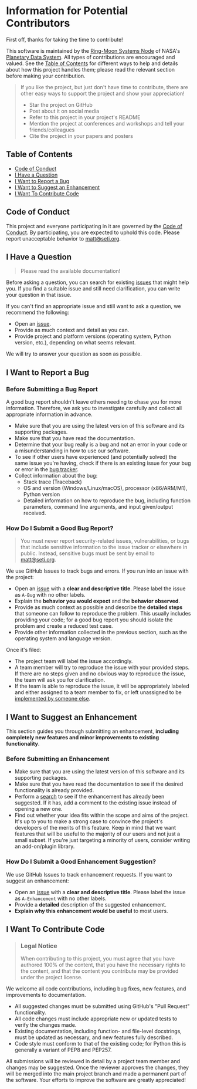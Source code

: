 # Information for Potential Contributors

First off, thanks for taking the time to contribute!

This software is maintained by the [Ring-Moon Systems Node](https://pds-rings.seti.org) of NASA's [Planetary Data System](https://pds.nasa.gov). All types of contributions are encouraged and valued. See the [Table of Contents](#table-of-contents) for different ways to help and details about how this project handles them; please read the relevant section before making your contribution.

> If you like the project, but just don't have time to contribute, there are other easy ways to support the project and show your appreciation!
> - Star the project on GitHub
> - Post about it on social media
> - Refer to this project in your project's README
> - Mention the project at conferences and workshops and tell your friends/colleagues
> - Cite the project in your papers and posters


## Table of Contents

- [Code of Conduct](#code-of-conduct)
- [I Have a Question](#i-have-a-question)
- [I Want to Report a Bug](#i-want-to-report-a-bug)
- [I Want to Suggest an Enhancement](#i-want-to-suggest-an-enhancement)
- [I Want To Contribute Code](#i-want-to-contribute-code)


## Code of Conduct

This project and everyone participating in it are governed by the
[Code of Conduct](CODE_OF_CONDUCT.md).
By participating, you are expected to uphold this code. Please report unacceptable behavior
to <matt@seti.org>.


## I Have a Question

> Please read the available documentation!

Before asking a question, you can search for existing [issues](https://github.com/SETI/rms-website/issues) that might help you. If you find a suitable issue and still need clarification, you can write your question in that issue.

If you can't find an appropriate issue and still want to ask a question, we recommend the following:

- Open an [issue](https://github.com/SETI/rms-website/issues/new).
- Provide as much context and detail as you can.
- Provide project and platform versions (operating system, Python version, etc.), depending on what seems relevant.

We will try to answer your question as soon as possible.


## I Want to Report a Bug

### Before Submitting a Bug Report

A good bug report shouldn't leave others needing to chase you for more information. Therefore, we ask you to investigate carefully and collect all appropriate information in advance.

- Make sure that you are using the latest version of this software and its supporting packages.
- Make sure that you have read the documentation.
- Determine that your bug really is a bug and not an error in your code or a misunderstanding in how to use our software.
- To see if other users have experienced (and potentially solved) the same issue you're having, check if there is an existing issue for your bug or error in the [bug tracker](https://github.com/SETI/rms-website/issues).
- Collect information about the bug:
  - Stack trace (Traceback)
  - OS and version (Windows/Linux/macOS), processor (x86/ARM/M1), Python version
  - Detailed information on how to reproduce the bug, including function parameters, command line arguments, and input given/output received.

### How Do I Submit a Good Bug Report?

> You must never report security-related issues, vulnerabilities, or bugs that include sensitive information to the issue tracker or elsewhere in public. Instead, sensitive bugs must be sent by email to <matt@seti.org>.

We use GitHub Issues to track bugs and errors. If you run into an issue with the project:

- Open an [issue](https://github.com/SETI/rms-website/issues/new) with a **clear and descriptive title**. Please label the issue as `A-Bug` with no other labels.
- Explain the **behavior you would expect** and the **behavior observed**.
- Provide as much context as possible and describe the **detailed steps** that someone can follow to reproduce the problem. This usually includes providing your code; for a good bug report you should isolate the problem and create a reduced test case.
- Provide other information collected in the previous section, such as the operating system and language version.

Once it's filed:

- The project team will label the issue accordingly.
- A team member will try to reproduce the issue with your provided steps. If there are no steps given and no obvious way to reproduce the issue, the team will ask you for clarification.
- If the team is able to reproduce the issue, it will be appropriately labeled and either assigned to a team member to fix, or left unassigned to be [implemented by someone else](#i-want-to-contribute-code).


## I Want to Suggest an Enhancement

This section guides you through submitting an enhancement, **including completely new features and minor improvements to existing functionality**.

### Before Submitting an Enhancement

- Make sure that you are using the latest version of this software and its supporting packages.
- Make sure that you have read the documentation to see if the desired functionality is already provided.
- Perform a [search](https://github.com/SETI/rms-website/issues) to see if the enhancement has already been suggested. If it has, add a comment to the existing issue instead of opening a new one.
- Find out whether your idea fits within the scope and aims of the project. It's up to you to make a strong case to convince the project's developers of the merits of this feature. Keep in mind that we want features that will be useful to the majority of our users and not just a small subset. If you're just targeting a minority of users, consider writing an add-on/plugin library.

### How Do I Submit a Good Enhancement Suggestion?

We use GitHub Issues to track enhancement requests. If you want to suggest an enhancement:

- Open an [issue](https://github.com/SETI/rms-website/issues/new) with a **clear and descriptive title**. Please label the issue as `A-Enhancement` with no other labels.
- Provide a **detailed** description of the suggested enhancement.
- **Explain why this enhancement would be useful** to most users.


## I Want To Contribute Code

> ### Legal Notice 
> When contributing to this project, you must agree that you have authored 100% of the content, that you have the necessary rights to the content, and that the content you contribute may be provided under the project license.

We welcome all code contributions, including bug fixes, new features, and improvements to documentation.

- All suggested changes must be submitted using GitHub's "Pull Request" functionality.
- All code changes must include appropriate new or updated tests to verify the changes made.
- Existing documentation, including function- and file-level docstrings, must be updated as necessary, and new features fully described.
- Code style must conform to that of the existing code; for Python this is generally a variant of PEP8 and PEP257.

All submissions will be reviewed in detail by a project team member and changes may be suggested. Once the reviewer approves the changes, they will be merged into the main project branch and made a permanent part of the software. Your efforts to improve the software are greatly appreciated!

